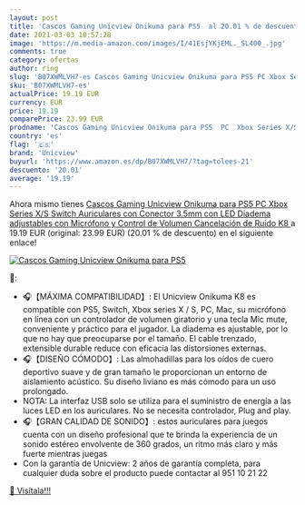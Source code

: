 ```yaml
---
layout: post
title: 'Cascos Gaming Unicview Onikuma para PS5  al 20.01 % de descuento'
date: 2021-03-03 10:57:28
image: 'https://m.media-amazon.com/images/I/41EsjYKjEML._SL400_.jpg'
comments: true
category: ofertas
author: ring
slug: 'B07XWMLVH7-es Cascos Gaming Unicview Onikuma para PS5 PC Xbox Series X/S...'
sku: 'B07XWMLVH7-es'
actualPrice: 19.19 EUR
currency: EUR
price: 19.19
comparePrice: 23.99 EUR
prodname: 'Cascos Gaming Unicview Onikuma para PS5  PC  Xbox Series X/S  Switch Auriculares con Conector 3.5mm con LED Diadema adjustables con Micrófono y Control de Volumen  Cancelación de Ruido  K8 '
country: 'es'
flag: '🇪🇸'
brand: 'Unicview'
buyurl: 'https://www.amazon.es/dp/B07XWMLVH7/?tag=tolees-21'
descuento: '20.01'
average: '19.19'
---
```


Ahora mismo tienes [Cascos Gaming Unicview Onikuma para PS5  PC  Xbox Series X/S  Switch Auriculares con Conector 3.5mm con LED Diadema adjustables con Micrófono y Control de Volumen  Cancelación de Ruido  K8 ](https://www.amazon.es/dp/B07XWMLVH7/?tag=tolees-21) a 19.19 EUR (original: 23.99 EUR) (20.01 %  de descuento) en el siguiente enlace!

[![Cascos Gaming Unicview Onikuma para PS5 ](https://m.media-amazon.com/images/I/41EsjYKjEML._SL400_.jpg)](https://www.amazon.es/dp/B07XWMLVH7/?tag=tolees-21)

🔎:

- 🎧【MÁXIMA COMPATIBILIDAD】: El Unicview Onikuma K8 es compatible con PS5, Switch, Xbox series X / S, PC, Mac, su micrófono en línea con un controlador de volumen giratorio y una tecla Mic mute, conveniente y práctico para el jugador. La diadema es ajustable, por lo que no hay que preocuparse por el tamaño. El cable trenzado, extensible durable reduce con eficacia las distorsiones externas.
- 🎧【DISEÑO CÓMODO】: Las almohadillas para los oídos de cuero deportivo suave y de gran tamaño le proporcionan un entorno de aislamiento acústico. Su diseño liviano es más cómodo para un uso prolongado.
- NOTA: La interfaz USB solo se utiliza para el suministro de energía a las luces LED en los auriculares. No se necesita controlador, Plug and play.
- 🎧【GRAN CALIDAD DE SONIDO】: estos auriculares para juegos cuenta con un diseño profesional que te brinda la experiencia de un sonido estéreo envolvente de 360 grados, un ritmo más claro y más fuerte mientras juegas
- Con la garantía de Unicview: 2 años de garantía completa, para cualquier duda sobre el producto puede contactar al 951 10 21 22

[🛒 Visítala!!!](https://www.amazon.es/dp/B07XWMLVH7/?tag=tolees-21)
